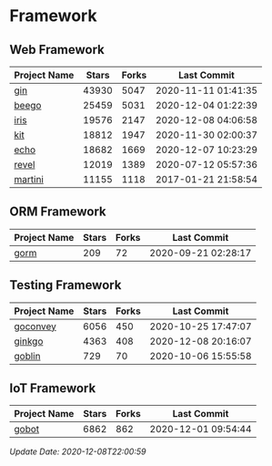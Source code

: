 # Framework

## Web Framework
| Project Name | Stars | Forks | Last Commit |
| ------------ | ----- | ----- | ----------- |
| [gin](https://github.com/gin-gonic/gin) | 43930 | 5047 | 2020-11-11 01:41:35 |
| [beego](https://github.com/astaxie/beego) | 25459 | 5031 | 2020-12-04 01:22:39 |
| [iris](https://github.com/kataras/iris) | 19576 | 2147 | 2020-12-08 04:06:58 |
| [kit](https://github.com/go-kit/kit) | 18812 | 1947 | 2020-11-30 02:00:37 |
| [echo](https://github.com/labstack/echo) | 18682 | 1669 | 2020-12-07 10:23:29 |
| [revel](https://github.com/revel/revel) | 12019 | 1389 | 2020-07-12 05:57:36 |
| [martini](https://github.com/go-martini/martini) | 11155 | 1118 | 2017-01-21 21:58:54 |

## ORM Framework
| Project Name | Stars | Forks | Last Commit |
| ------------ | ----- | ----- | ----------- |
| [gorm](https://github.com/jinzhu/gorm) | 209 | 72 | 2020-09-21 02:28:17 |

## Testing Framework
| Project Name | Stars | Forks | Last Commit |
| ------------ | ----- | ----- | ----------- |
| [goconvey](https://github.com/smartystreets/goconvey) | 6056 | 450 | 2020-10-25 17:47:07 |
| [ginkgo](https://github.com/onsi/ginkgo) | 4363 | 408 | 2020-12-08 20:16:07 |
| [goblin](https://github.com/franela/goblin) | 729 | 70 | 2020-10-06 15:55:58 |

## IoT Framework
| Project Name | Stars | Forks | Last Commit |
| ------------ | ----- | ----- | ----------- |
| [gobot](https://github.com/hybridgroup/gobot) | 6862 | 862 | 2020-12-01 09:54:44 |

*Update Date: 2020-12-08T22:00:59*